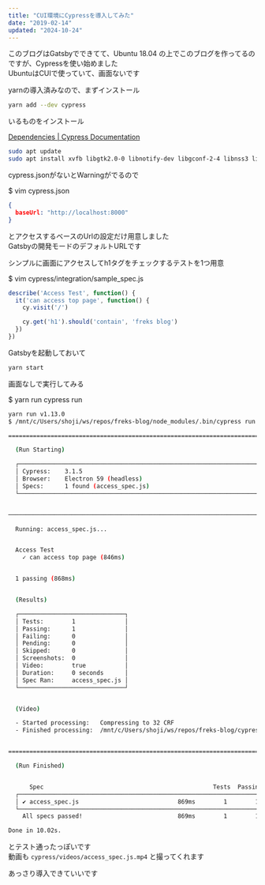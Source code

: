 ```yaml
---
title: "CUI環境にCypressを導入してみた"
date: "2019-02-14"
updated: "2024-10-24"
---
```


このブログはGatsbyでできてて、Ubuntu 18.04 の上でこのブログを作ってるのですが、Cypressを使い始めました  
UbuntuはCUIで使っていて、画面ないです  

yarnの導入済みなので、まずインストール

```bash
yarn add --dev cypress
```

いるものをインストール  

[Dependencies \| Cypress Documentation](https://docs.cypress.io/guides/guides/continuous-integration.html#Advanced-setup)

```bash
sudo apt update
sudo apt install xvfb libgtk2.0-0 libnotify-dev libgconf-2-4 libnss3 libxss1 libasound2
```

cypress.jsonがないとWarningがでるので

$ vim cypress.json

```json
{
  baseUrl: "http://localhost:8000"
}
```

とアクセスするベースのUrlの設定だけ用意しました  
Gatsbyの開発モードのデフォルトURLです  

シンプルに画面にアクセスしてh1タグをチェックするテストを1つ用意

$ vim cypress/integration/sample_spec.js

```js
describe('Access Test', function() {
  it('can access top page', function() {
    cy.visit('/')

    cy.get('h1').should('contain', 'freks blog')
  })
})
```

Gatsbyを起動しておいて

```bash
yarn start
```

画面なしで実行してみる

$ yarn run cypress run

```bash
yarn run v1.13.0
$ /mnt/c/Users/shoji/ws/repos/freks-blog/node_modules/.bin/cypress run

====================================================================================================

  (Run Starting)

  ┌────────────────────────────────────────────────────────────────────────────────────────────────┐
  │ Cypress:    3.1.5                                                                              │
  │ Browser:    Electron 59 (headless)                                                             │
  │ Specs:      1 found (access_spec.js)                                                           │
  └────────────────────────────────────────────────────────────────────────────────────────────────┘


────────────────────────────────────────────────────────────────────────────────────────────────────

  Running: access_spec.js...                                                               (1 of 1)


  Access Test
    ✓ can access top page (846ms)


  1 passing (868ms)


  (Results)

  ┌──────────────────────────────┐
  │ Tests:        1              │
  │ Passing:      1              │
  │ Failing:      0              │
  │ Pending:      0              │
  │ Skipped:      0              │
  │ Screenshots:  0              │
  │ Video:        true           │
  │ Duration:     0 seconds      │
  │ Spec Ran:     access_spec.js │
  └──────────────────────────────┘


  (Video)

  - Started processing:   Compressing to 32 CRF
  - Finished processing:  /mnt/c/Users/shoji/ws/repos/freks-blog/cypress/videos/access_spec.js.mp4 (0 seconds)


====================================================================================================

  (Run Finished)


      Spec                                                Tests  Passing  Failing  Pending  Skipped
  ┌────────────────────────────────────────────────────────────────────────────────────────────────┐
  │ ✔ access_spec.js                            869ms        1        1        -        -        - │
  └────────────────────────────────────────────────────────────────────────────────────────────────┘
    All specs passed!                           869ms        1        1        -        -        -

Done in 10.02s.
```

とテスト通ったっぽいです  
動画も ```cypress/videos/access_spec.js.mp4``` と撮ってくれます  

あっさり導入できていいです
